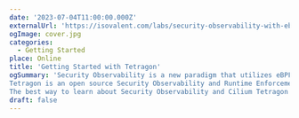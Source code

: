 ```yaml
---
date: '2023-07-04T11:00:00.000Z'
externalUrl: 'https://isovalent.com/labs/security-observability-with-ebpf-and-cilium-tetragon/'
ogImage: cover.jpg
categories:
  - Getting Started
place: Online
title: 'Getting Started with Tetragon'
ogSummary: 'Security Observability is a new paradigm that utilizes eBPF, a Linux kernel technology, to allow Security and DevOps teams, SREs, Cloud Engineers, and Solution Architects to gain real-time visibility into Kubernetes and helps to secure your production environment with Tetragon.
Tetragon is an open source Security Observability and Runtime Enforcement tool from the makers of Cilium. It captures different process and network event types through a user-supplied configuration to enable security observability on arbitrary hook points in the kernel; then translates these events into actionable signals for a Security Team.
The best way to learn about Security Observability and Cilium Tetragon is to read the book “Security Observability with eBPF” by Jed Salazar and Natalia Reka Ivanko. And the best way to have your first experience with Tetragon is to walk through this lab, which takes the Real World Attack example out of the book and teaches you how to detect a container escape step by step!'
draft: false
---
```

